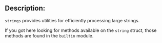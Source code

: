 ## Description:

`strings` provides utilities for efficiently processing large strings.

If you got here looking for methods available on the `string` struct, those
methods are found in the `builtin` module.

